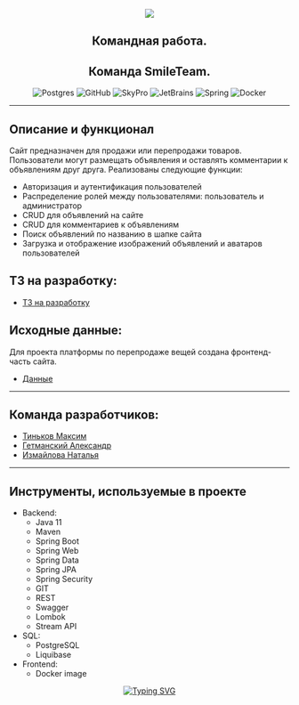 <p align="center"> 
<img src="https://geekhacker.ru/wp-content/uploads/2020/08/web-development.jpg">
</p>
<div id="badges" align="center">


## Командная работа. 
## Команда SmileTeam.
</div>

<div id="badges" align="center">

![Postgres](https://img.shields.io/badge/postgres-%23316192.svg?style=for-the-badge&logo=postgresql&logoColor=white)
![GitHub](https://img.shields.io/badge/github-%23121011.svg?style=for-the-badge&logo=github&logoColor=white)
![SkyPro](https://img.shields.io/badge/SkyPro-green?style=for-the-badge&logo=skypro&logoColor=white)
![JetBrains](https://img.shields.io/badge/IntelliJ%20IDEA-java-blue?style=for-the-badge&logo=jetbrains&logoColor=white)
![Spring](https://img.shields.io/badge/Spring-green?style=for-the-badge&logo=spring&logoColor=white)
![Docker](https://img.shields.io/badge/Docker-blue?style=for-the-badge&logo=docker&logoColor=white)
</div>

___
## Описание и функционал

Сайт предназначен для продажи или перепродажи товаров. Пользователи могут размещать объявления и оставлять комментарии к объявлениям друг друга.
Реализованы следующие функции:

- Авторизация и аутентификация пользователей
- Распределение ролей между пользователями: пользователь и администратор
- CRUD для объявлений на сайте
- CRUD для комментариев к объявлениям
- Поиск объявлений по названию в шапке сайта
- Загрузка и отображение изображений объявлений и аватаров пользователей

## ТЗ на разработку:

- [ТЗ на разработку](https://skyengpublic.notion.site/64113e0a2641475c9ad9bea93144afff)


## Исходные данные:

Для проекта платформы по перепродаже вещей создана фронтенд-часть сайта.

- [Данные](https://github.com/skypro-backend/example-for-graduate-work)

___
## Команда разработчиков:
- [Тиньков Максим](https://github.com/Vasy495)
- [Гетманский Александр](https://github.com/Apgettman)
- [Измайлова Наталья](https://github.com/lisichkaNataly)

___
## Инструменты, используемые в проекте
* Backend:
    - Java 11
    - Maven
    - Spring Boot
    - Spring Web
    - Spring Data
    - Spring JPA
    - Spring Security
    - GIT
    - REST
    - Swagger
    - Lombok
    - Stream API
* SQL:
    - PostgreSQL
    - Liquibase
* Frontend:
    - Docker image


<div id="badges" align="center">
<a
href="https://git.io/typing-svg"><img src="https://readme-typing-svg.herokuapp.com?font=Fira+Code&weight=200&pause=1000&width=435&lines=Thank+you+for+your+attention!" alt="Typing SVG" />
</a>
</div>